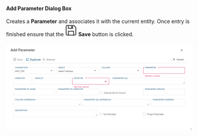 #### Add Parameter Dialog Box  

Creates a **Parameter** and associates it with the current entity.  Once entry is finished ensure that the <img class="icon-inline" src="images/svg-icons/save.svg" /> **Save** button is clicked.

<img
    src="images/bimlflex-app-dialog-add-parameter.png"
    class="border-image"
    title="Add Parameter Dialog Box"
/>
